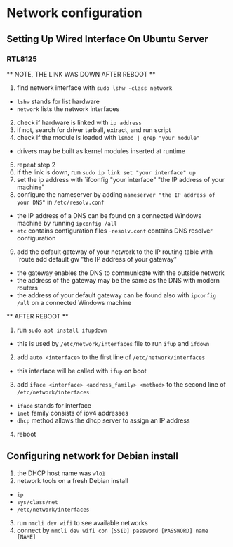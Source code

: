 # Network configuration

## Setting Up Wired Interface On Ubuntu Server

### RTL8125

** NOTE, THE LINK WAS DOWN AFTER REBOOT **

1. find network interface with `sudo lshw -class network`

- `lshw` stands for list hardware
- `network` lists the network interfaces

2. check if hardware is linked with `ip address`
3. if not, search for driver tarball, extract, and run script
4. check if the module is loaded with `lsmod | grep "your module"`

- drivers may be built as kernel modules inserted at runtime

5. repeat step 2
6. if the link is down, run `sudo ip link set "your interface" up`
7. set the ip address with `ifconfig "your interface" "the IP address of your machine"
8. configure the nameserver by adding `nameserver "the IP address of your DNS"` in `/etc/resolv.conf`

- the IP address of a DNS can be found on a connected Windows machine by running `ipconfig /all`
- `etc` contains configuration files -`resolv.conf` contains DNS resolver configuration

9. add the default gateway of your network to the IP routing table with `route add default gw "the IP address of your gateway"

- the gateway enables the DNS to communicate with the outside network
- the address of the gateway may be the same as the DNS with modern routers
- the address of your default gateway can be found also with `ipconfig /all` on a connected Windows machine

** AFTER REBOOT **

1. run `sudo apt install ifupdown`

- this is used by `/etc/network/interfaces` file to run `ifup` and `ifdown`

2. add `auto <interface>` to the first line of `/etc/network/interfaces`

- this interface will be called with `ifup` on boot

3. add `iface <interface> <address_family> <method>` to the second line of `/etc/network/interfaces`

- `iface` stands for interface
- `inet` family consists of ipv4 addresses
- `dhcp` method allows the dhcp server to assign an IP address

4. reboot

## Configuring network for Debian install

1. the DHCP host name was `wlo1`
2. network tools on a fresh Debian install

- `ip`
- `sys/class/net`
- `/etc/network/interfaces`

3. run `nmcli dev wifi` to see available networks
4. connect by `nmcli dev wifi con [SSID] password [PASSWORD] name [NAME]`
